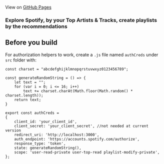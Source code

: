 View on [GitHub Pages](https://ifmay.github.io/SpotifyGenie/)

### Explore Spotify, by your Top Artists & Tracks, create playlists by the recommendations

## Before you build

For authorization helpers to work, create a ```.js``` file named ```authCreds``` under ```src``` folder with:

```
const charset = "abcdefghijklmnopqrstuvwxyz0123456789";

const generateRandomString = () => {
    let text = "";
    for (var i = 0; i <= 16; i++)
        text += charset.charAt(Math.floor(Math.random() * charset.length));
    return text;
}

export const authCreds =
{
    client_id: 'your_client_id',
    client_secret: 'your_client_secret', //not needed at current version
    redirect_uri: 'http://localhost:3000',
    auth_endpoint: 'https://accounts.spotify.com/authorize',
    response_type: 'token',
    state: generateRandomString(),
    scope: 'user-read-private user-top-read playlist-modify-private',
};
```
